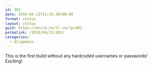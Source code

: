 ```yaml
---
id: 382
date: 2018-04-21T11:55:38+00:00
format: status
layout: status
guid: https://micro.hartl.co/?p=382
permalink: /2018/04/21/382/
categories:
  - Allgemein
---
```

This is the first build without any hardcoded usernames or passwords! Exciting!